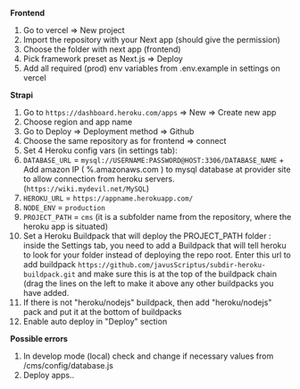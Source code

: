 **Frontend**

1. Go to vercel => New project
2. Import the repository with your Next app (should give the permission)
3. Choose the folder with next app (frontend)
4. Pick framework preset as Next.js => Deploy
5. Add all required (prod) env variables from .env.example in settings on vercel

**Strapi**

1. Go to `https://dashboard.heroku.com/apps` => New => Create new app
2. Choose region and app name
3. Go to Deploy => Deployment method => Github
4. Choose the same repository as for frontend => connect
5. Set 4 Heroku config vars (in settings tab):
6. `DATABASE_URL` = `mysql://USERNAME:PASSWORD@HOST:3306/DATABASE_NAME` + Add amazon IP ( %.amazonaws.com ) to mysql database at provider site to allow connection from heroku servers. (`https://wiki.mydevil.net/MySQL`)
7. `HEROKU_URL` = `https://appname.herokuapp.com/`
8. `NODE_ENV` = `production`
9. `PROJECT_PATH` = `cms` (it is a subfolder name from the repository, where the heroku app is situated)
10. Set a Heroku Buildpack that will deploy the PROJECT_PATH folder :
    inside the Settings tab, you need to add a Buildpack that will tell heroku to look for your folder instead of deploying the repo root. Enter this url to add buildpack
    `https://github.com/javusScriptus/subdir-heroku-buildpack.git` and make sure this is at the top of the buildpack chain (drag the lines on the left to make it above any other buildpacks you have added.
11. If there is not "heroku/nodejs" buildpack, then add "heroku/nodejs" pack and put it at the bottom of buildpacks
12. Enable auto deploy in "Deploy" section

**Possible errors**

1. In develop mode (local) check and change if necessary values from /cms/config/database.js
2. Deploy apps..
